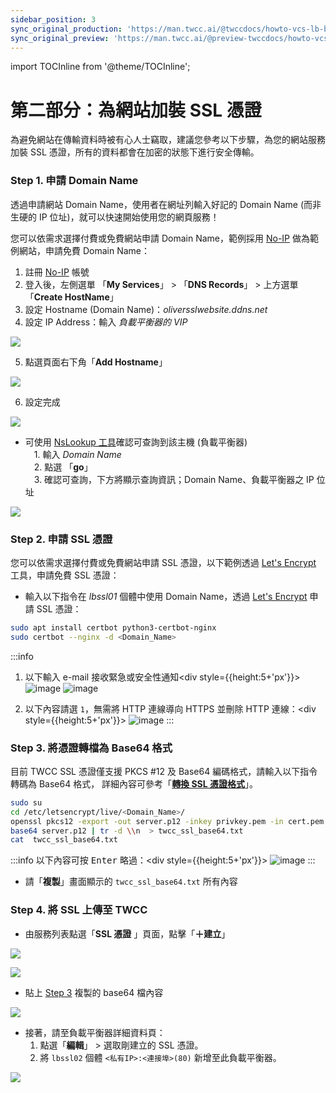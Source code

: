 ```yaml
---
sidebar_position: 3
sync_original_production: 'https://man.twcc.ai/@twccdocs/howto-vcs-lb-build-secure-web-handle-high-traffic-2-zh' 
sync_original_preview: 'https://man.twcc.ai/@preview-twccdocs/howto-vcs-lb-build-secure-web-handle-high-traffic-2-zh'
---
```

import TOCInline from '@theme/TOCInline';

# 第二部分：為網站加裝 SSL 憑證

為避免網站在傳輸資料時被有心人士竊取，建議您參考以下步驟，為您的網站服務加裝 SSL 憑證，所有的資料都會在加密的狀態下進行安全傳輸。

<TOCInline toc={toc} />

### Step 1. 申請 Domain Name

透過申請網站 Domain Name，使用者在網址列輸入好記的 Domain Name (而非生硬的 IP 位址)，就可以快速開始使用您的網頁服務！

您可以依需求選擇付費或免費網站申請 Domain Name，範例採用 [No-IP](https://www.noip.com/) 做為範例網站，申請免費 Domain Name：
1. 註冊 [No-IP](https://www.noip.com/) 帳號
2. 登入後，左側選單 「**My Services**」 > 「**DNS Records**」 > 上方選單 「**Create HostName**」
3. 設定 Hostname (Domain Name)：*<span>oliversslwebsite.ddns.net</span>*   
4. 設定 IP Address：輸入 *負載平衡器的 VIP*

![](https://cos.twcc.ai/SYS-MANUAL/uploads/upload_96ab3d56d9eaf55adcc742eea7b63a3e.png)


5. 點選頁面右下角「**Add Hostname**」

![](https://cos.twcc.ai/SYS-MANUAL/uploads/upload_c109bfa8410aa890bb412aeb898c2422.png)

6. 設定完成

![](https://cos.twcc.ai/SYS-MANUAL/uploads/upload_94bc8c23a9765db542f9e7e6dea9b087.png)




- 可使用 [NsLookup 工具](https://centralops.net/co/NsLookup.aspx)確認可查詢到該主機 (負載平衡器)<br/>
　1. 輸入 *Domain Name*　<br/>
　2. 點選 「**go**」<br/>
　3. 確認可查詢，下方將顯示查詢資訊；Domain Name、負載平衡器之 IP 位址

![](https://cos.twcc.ai/SYS-MANUAL/uploads/upload_253e1b6106fca323bee7ec7a8919b8e5.png)



### Step 2. 申請 SSL 憑證

您可以依需求選擇付費或免費網站申請 SSL 憑證，以下範例透過 [Let's Encrypt](https://letsencrypt.org/) 工具，申請免費 SSL 憑證：

- 輸入以下指令在 *lbssl01* 個體中使用 Domain Name，透過 [Let's Encrypt](https://letsencrypt.org/) 申請 SSL 憑證：

```bash
sudo apt install certbot python3-certbot-nginx
sudo certbot --nginx -d <Domain_Name>
```
:::info
1. 以下輸入 e-mail 接收緊急或安全性通知<div style={{height:5+'px'}}></div>
![image](https://user-images.githubusercontent.com/109254397/184550225-cea21a14-989e-4716-9734-c90be29d3a67.png)
![image](https://user-images.githubusercontent.com/109254397/184550263-c9fb6e98-9c63-4150-9f6d-6accf94e3313.png)

2. 以下內容請選 `1`，無需將 HTTP 連線導向 HTTPS 並刪除 HTTP 連線：<div style={{height:5+'px'}}></div>
![image](https://user-images.githubusercontent.com/109254397/184550314-80aed63f-ca93-49ea-a0a0-daefd906b1ee.png)
:::

### Step 3. 將憑證轉檔為 Base64 格式

目前 TWCC SSL 憑證僅支援 PKCS #12 及 Base64 編碼格式，請輸入以下指令轉碼為 Base64 格式，
詳細內容可參考「[**轉換 SSL 憑證格式**](../vcs/tutorials/convert-ssl-certificate.md)」。

```bash
sudo su
cd /etc/letsencrypt/live/<Domain_Name>/ 
openssl pkcs12 -export -out server.p12 -inkey privkey.pem -in cert.pem -certfile chain.pem
base64 server.p12 | tr -d \\n  > twcc_ssl_base64.txt
cat  twcc_ssl_base64.txt
```
:::info
以下內容可按 <kbd>Enter</kbd> 略過：<div style={{height:5+'px'}}></div>
![image](https://user-images.githubusercontent.com/109254397/184550361-a7d8d07e-c099-4748-9fe8-5de9670a5fcd.png)
:::

- 請「**複製**」畫面顯示的 `twcc_ssl_base64.txt` 所有內容

### Step 4. 將 SSL 上傳至 TWCC

- 由服務列表點選「**SSL 憑證** 」頁面，點擊「**＋建立**」

![](https://cos.twcc.ai/SYS-MANUAL/uploads/upload_00b6bae983a3cad7b048d4aa5470bd49.png)

![](https://cos.twcc.ai/SYS-MANUAL/uploads/upload_5eee9d1a0ac7f56dd9697cf908b749bb.png)
   
- 貼上 [Step 3](#step-3-將憑證轉檔為-base64-格式) 複製的 base64 檔內容

![](https://cos.twcc.ai/SYS-MANUAL/uploads/upload_7521063385f95debc7b6b62da2b87f0e.png)



- 接著，請至負載平衡器詳細資料頁：
    1. 點選「**編輯**」 > 選取剛建立的 SSL 憑證。
    2. 將 `lbssl02` 個體 `<私有IP>:<連接埠>(80)` 新增至此負載平衡器。

![](https://cos.twcc.ai/SYS-MANUAL/uploads/upload_3a28fc22e36311a38a79ad62139f215f.png)
